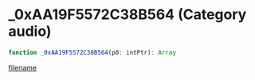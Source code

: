 # _0xAA19F5572C38B564 (Category audio)

```js
function _0xAA19F5572C38B564(p0: intPtr): Array
```

[filename](_0xAA19F5572C38B564_m.md ':include')